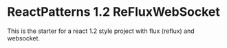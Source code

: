 # ReactPatterns 1.2 ReFluxWebSocket

This is the starter for a react 1.2 style project with flux (reflux) and websocket.
